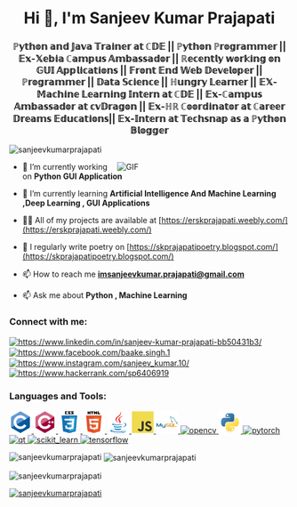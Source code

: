 <h1 align="center">Hi 👋, I'm Sanjeev Kumar Prajapati</h1>
<h3 align="center">ℙ𝕪𝕥𝕙𝕠𝕟 𝕒𝕟𝕕 𝕁𝕒𝕧𝕒 𝕋𝕣𝕒𝕚𝕟𝕖𝕣 𝕒𝕥 ℂ𝔻𝔼 || ℙ𝕪𝕥𝕙𝕠𝕟 ℙ𝕣𝕠𝕘𝕣𝕒𝕞𝕞𝕖𝕣 || 𝔼𝕩-𝕏𝕖𝕓𝕚𝕒 ℂ𝕒𝕞𝕡𝕦𝕤 𝔸𝕞𝕓𝕒𝕤𝕤𝕒𝕕𝕠𝕣 || ℝ𝕖𝕔𝕖𝕟𝕥𝕝𝕪 𝕨𝕠𝕣𝕜𝕚𝕟𝕘 𝕠𝕟 𝔾𝕌𝕀 𝔸𝕡𝕡𝕝𝕚𝕔𝕒𝕥𝕚𝕠𝕟𝕤 || 𝔽𝕣𝕠𝕟𝕥 𝔼𝕟𝕕 𝕎𝕖𝕓 𝔻𝕖𝕧𝕖𝕝𝕠𝕡𝕖𝕣 || ℙ𝕣𝕠𝕘𝕣𝕒𝕞𝕞𝕖𝕣 || 𝔻𝕒𝕥𝕒 𝕊𝕔𝕚𝕖𝕟𝕔𝕖 || ℍ𝕦𝕟𝕘𝕣𝕪 𝕃𝕖𝕒𝕣𝕟𝕖𝕣 || 𝔼𝕏-𝕄𝕒𝕔𝕙𝕚𝕟𝕖 𝕃𝕖𝕒𝕣𝕟𝕚𝕟𝕘 𝕀𝕟𝕥𝕖𝕣𝕟 𝕒𝕥 ℂ𝔻𝔼 || 𝔼𝕩-ℂ𝕒𝕞𝕡𝕦𝕤 𝔸𝕞𝕓𝕒𝕤𝕤𝕒𝕕𝕠𝕣 𝕒𝕥 𝕔𝕧𝔻𝕣𝕒𝕘𝕠𝕟 || 𝔼𝕩-ℍℝ ℂ𝕠𝕠𝕣𝕕𝕚𝕟𝕒𝕥𝕠𝕣 𝕒𝕥 ℂ𝕒𝕣𝕖𝕖𝕣 𝔻𝕣𝕖𝕒𝕞𝕤 𝔼𝕕𝕦𝕔𝕒𝕥𝕚𝕠𝕟𝕤|| 𝔼𝕩-𝕀𝕟𝕥𝕖𝕣𝕟 𝕒𝕥 𝕋𝕖𝕔𝕙𝕤𝕟𝕒𝕡 𝕒𝕤 𝕒 ℙ𝕪𝕥𝕙𝕠𝕟 𝔹𝕝𝕠𝕘𝕘𝕖𝕣</h3>

<p align="left"> <img src="https://komarev.com/ghpvc/?username=sanjeevkumarprajapati&label=Profile%20views&color=0e75b6&style=flat" alt="sanjeevkumarprajapati" /> </p>

<img align="right" alt="GIF" src="https://miro.medium.com/max/1400/1*TlbU0F-waQf7_zOfhUNldQ.gif" width="310px" border-radius="50px" />

- 🔭 I’m currently working on **Python GUI Application**

- 🌱 I’m currently learning **Artificial Intelligence And Machine Learning ,Deep Learning , GUI Applications**

- 👨‍💻 All of my projects are available at [https://erskprajapati.weebly.com/](https://erskprajapati.weebly.com/)

- 📝 I regularly write poetry on [https://skprajapatipoetry.blogspot.com/](https://skprajapatipoetry.blogspot.com/)

- 📫 How to reach me **imsanjeevkumar.prajapati@gmail.com**
- 📫 Ask me about **Python , Machine Learning**

<h3 align="left">Connect with me:</h3>
<p align="left">
<a href="https://linkedin.com/in/https://www.linkedin.com/in/sanjeev-kumar-prajapati-bb50431b3/" target="blank"><img align="center" src="https://raw.githubusercontent.com/rahuldkjain/github-profile-readme-generator/master/src/images/icons/Social/linked-in-alt.svg" alt="https://www.linkedin.com/in/sanjeev-kumar-prajapati-bb50431b3/" height="30" width="40" /></a>
<a href="https://fb.com/https://www.facebook.com/baake.singh.1" target="blank"><img align="center" src="https://raw.githubusercontent.com/rahuldkjain/github-profile-readme-generator/master/src/images/icons/Social/facebook.svg" alt="https://www.facebook.com/baake.singh.1" height="30" width="40" /></a>
<a href="https://instagram.com/https://www.instagram.com/sanjeev_kumar.10/" target="blank"><img align="center" src="https://raw.githubusercontent.com/rahuldkjain/github-profile-readme-generator/master/src/images/icons/Social/instagram.svg" alt="https://www.instagram.com/sanjeev_kumar.10/" height="30" width="40" /></a>
<a href="https://www.hackerrank.com/https://www.hackerrank.com/sp6406919" target="blank"><img align="center" src="https://raw.githubusercontent.com/rahuldkjain/github-profile-readme-generator/master/src/images/icons/Social/hackerrank.svg" alt="https://www.hackerrank.com/sp6406919" height="30" width="40" /></a>
</p>

<h3 align="left">Languages and Tools:</h3>
<p align="left"> <a href="https://www.cprogramming.com/" target="_blank"> <img src="https://raw.githubusercontent.com/devicons/devicon/master/icons/c/c-original.svg" alt="c" width="40" height="40"/> </a> <a href="https://www.w3schools.com/cpp/" target="_blank"> <img src="https://raw.githubusercontent.com/devicons/devicon/master/icons/cplusplus/cplusplus-original.svg" alt="cplusplus" width="40" height="40"/> </a> <a href="https://www.w3schools.com/css/" target="_blank"> <img src="https://raw.githubusercontent.com/devicons/devicon/master/icons/css3/css3-original-wordmark.svg" alt="css3" width="40" height="40"/> </a> <a href="https://www.w3.org/html/" target="_blank"> <img src="https://raw.githubusercontent.com/devicons/devicon/master/icons/html5/html5-original-wordmark.svg" alt="html5" width="40" height="40"/> </a> <a href="https://www.java.com" target="_blank"> <img src="https://raw.githubusercontent.com/devicons/devicon/master/icons/java/java-original.svg" alt="java" width="40" height="40"/> </a> <a href="https://developer.mozilla.org/en-US/docs/Web/JavaScript" target="_blank"> <img src="https://raw.githubusercontent.com/devicons/devicon/master/icons/javascript/javascript-original.svg" alt="javascript" width="40" height="40"/> </a> <a href="https://www.mysql.com/" target="_blank"> <img src="https://raw.githubusercontent.com/devicons/devicon/master/icons/mysql/mysql-original-wordmark.svg" alt="mysql" width="40" height="40"/> </a> <a href="https://opencv.org/" target="_blank"> <img src="https://www.vectorlogo.zone/logos/opencv/opencv-icon.svg" alt="opencv" width="40" height="40"/> </a> <a href="https://www.python.org" target="_blank"> <img src="https://raw.githubusercontent.com/devicons/devicon/master/icons/python/python-original.svg" alt="python" width="40" height="40"/> </a> <a href="https://pytorch.org/" target="_blank"> <img src="https://www.vectorlogo.zone/logos/pytorch/pytorch-icon.svg" alt="pytorch" width="40" height="40"/> </a> <a href="https://www.qt.io/" target="_blank"> <img src="https://upload.wikimedia.org/wikipedia/commons/0/0b/Qt_logo_2016.svg" alt="qt" width="40" height="40"/> </a> <a href="https://scikit-learn.org/" target="_blank"> <img src="https://upload.wikimedia.org/wikipedia/commons/0/05/Scikit_learn_logo_small.svg" alt="scikit_learn" width="40" height="40"/> </a> <a href="https://www.tensorflow.org" target="_blank"> <img src="https://www.vectorlogo.zone/logos/tensorflow/tensorflow-icon.svg" alt="tensorflow" width="40" height="40"/> </a> </p>

<p><img align="left" src="https://github-readme-stats.vercel.app/api/top-langs?username=sanjeevkumarprajapati&show_icons=true&locale=en&layout=compact" alt="sanjeevkumarprajapati" /></p>

<p>&nbsp;<img align="center" src="https://github-readme-stats.vercel.app/api?username=sanjeevkumarprajapati&show_icons=true&locale=en" alt="sanjeevkumarprajapati" /></p>

<p><img align="center" src="https://github-readme-streak-stats.herokuapp.com/?user=sanjeevkumarprajapati&" alt="sanjeevkumarprajapati" /></p>
<p align="left"> <a href="https://github.com/ryo-ma/github-profile-trophy"><img src="https://github-profile-trophy.vercel.app/?username=sanjeevkumarprajapati" alt="sanjeevkumarprajapati" /></a> </p>
